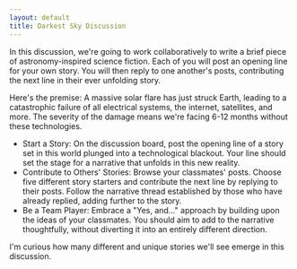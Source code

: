 ```yaml
---
layout: default
title: Darkest Sky Discussion
---
```


In this discussion, we're going to work collaboratively to write a brief piece of astronomy-inspired science fiction. Each of you will post an opening line for your own story. You will then reply to one another's posts, contributing the next line in their ever unfolding story. 

Here's the premise: A massive solar flare has just struck Earth, leading to a catastrophic failure of all electrical systems, the internet, satellites, and more. The severity of the damage means we're facing 6-12 months without these technologies. 

- Start a Story: On the discussion board, post the opening line of a story set in this world plunged into a technological blackout. Your line should set the stage for a narrative that unfolds in this new reality.
- Contribute to Others' Stories: Browse your classmates' posts. Choose five different story starters and contribute the next line by replying to their posts. Follow the narrative thread established by those who have already replied, adding further to the story.
- Be a Team Player: Embrace a "Yes, and…" approach by building upon the ideas of your classmates. You should aim to add to the narrative thoughtfully, without diverting it into an entirely different direction.

I'm curious how many different and unique stories we'll see emerge in this discussion. 

